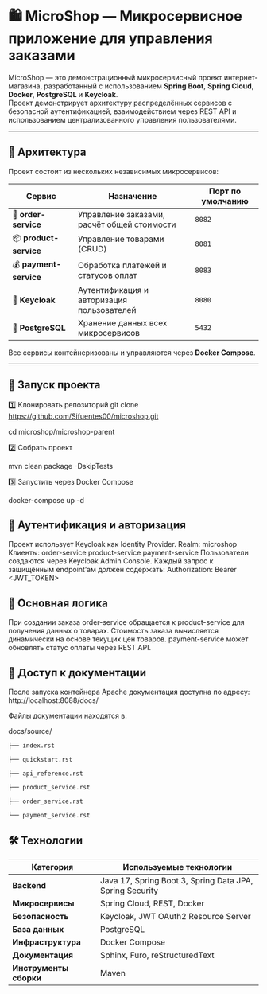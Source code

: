 # 🛍️ MicroShop — Микросервисное приложение для управления заказами

MicroShop — это демонстрационный микросервисный проект интернет-магазина, разработанный с использованием **Spring Boot**, **Spring Cloud**, **Docker**, **PostgreSQL** и **Keycloak**.  
Проект демонстрирует архитектуру распределённых сервисов с безопасной аутентификацией, взаимодействием через REST API и использованием централизованного управления пользователями.

---

## 🧩 Архитектура

Проект состоит из нескольких независимых микросервисов:

| Сервис | Назначение | Порт по умолчанию |
|--------|-------------|------------------|
| 🧾 **order-service** | Управление заказами, расчёт общей стоимости | `8082` |
| 📦 **product-service** | Управление товарами (CRUD) | `8081` |
| 💰 **payment-service** | Обработка платежей и статусов оплат | `8083` |
| 👤 **Keycloak** | Аутентификация и авторизация пользователей | `8080` |
| 🐘 **PostgreSQL** | Хранение данных всех микросервисов | `5432` |

Все сервисы контейнеризованы и управляются через **Docker Compose**.

---

## 🚀 Запуск проекта
1️⃣ Клонировать репозиторий
git clone https://github.com/Sifuentes00/microshop.git

cd microshop/microshop-parent

2️⃣ Собрать проект

mvn clean package -DskipTests

3️⃣ Запустить через Docker Compose

docker-compose up -d

## 🔐 Аутентификация и авторизация
Проект использует Keycloak как Identity Provider.
Realm: microshop
Клиенты:
order-service
product-service
payment-service
Пользователи создаются через Keycloak Admin Console.
Каждый запрос к защищённым endpoint’ам должен содержать:
Authorization: Bearer <JWT_TOKEN>


## 🧠 Основная логика
При создании заказа order-service обращается к product-service для получения данных о товарах.
Стоимость заказа вычисляется динамически на основе текущих цен товаров.
payment-service может обновлять статус оплаты через REST API.

## 🔗 Доступ к документации
После запуска контейнера Apache документация доступна по адресу:
http://localhost:8088/docs/

Файлы документации находятся в:

docs/source/

    ├── index.rst

    ├── quickstart.rst

    ├── api_reference.rst

    ├── product_service.rst

    ├── order_service.rst

    └── payment_service.rst

## 🛠️ Технологии

| Категория       | Используемые технологии                              |
|-----------------|-----------------------------------------------------|
| **Backend**     | Java 17, Spring Boot 3, Spring Data JPA, Spring Security |
| **Микросервисы**| Spring Cloud, REST, Docker                           |
| **Безопасность**| Keycloak, JWT OAuth2 Resource Server                |
| **База данных** | PostgreSQL                                         |
| **Инфраструктура** | Docker Compose                                   |
| **Документация** | Sphinx, Furo, reStructuredText                                  |
| **Инструменты сборки** | Maven                                         |